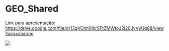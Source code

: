 # GEO_Shared

Link para apresentação: https://drive.google.com/file/d/13gVOim1IjbrSFtZMWtoJ2j20JyVyUq88/view?usp=sharing

<img src="https://i.imgur.com/UdwBXzY.png">
